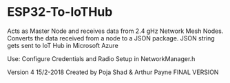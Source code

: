 # ESP32-To-IoTHub

 Acts as Master Node and receives data from 2.4 gHz Network Mesh Nodes.
   Converts the data received from a node to a JSON package.
   JSON string gets sent to IoT Hub in Microsoft Azure

   Use:
   Configure Credentials and Radio Setup in NetworkManager.h


   Version 4 15/2-2018
   Created by Poja Shad & Arthur Payne
   FINAL VERSION 
